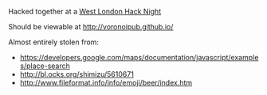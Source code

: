 Hacked together at a [West London Hack Night](http://www.meetup.com/West-London-Hack-Night/events/192445532/)

Should be viewable at http://voronoipub.github.io/

Almost entirely stolen from:

*    https://developers.google.com/maps/documentation/javascript/examples/place-search
*    http://bl.ocks.org/shimizu/5610671
*    http://www.fileformat.info/info/emoji/beer/index.htm
